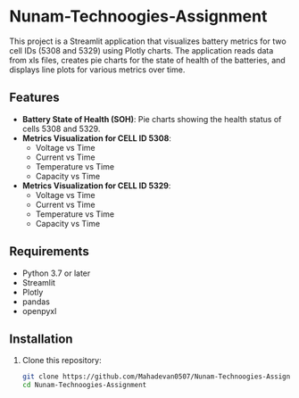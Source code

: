 # Nunam-Technoogies-Assignment

This project is a Streamlit application that visualizes battery metrics for two cell IDs (5308 and 5329) using Plotly charts. The application reads data from xls files, creates pie charts for the state of health of the batteries, and displays line plots for various metrics over time.

## Features

- **Battery State of Health (SOH)**: Pie charts showing the health status of cells 5308 and 5329.
- **Metrics Visualization for CELL ID 5308**:
  - Voltage vs Time
  - Current vs Time
  - Temperature vs Time
  - Capacity vs Time
- **Metrics Visualization for CELL ID 5329**:
  - Voltage vs Time
  - Current vs Time
  - Temperature vs Time
  - Capacity vs Time

## Requirements

- Python 3.7 or later
- Streamlit
- Plotly
- pandas
- openpyxl

## Installation

1. Clone this repository:

   ```bash
   git clone https://github.com/Mahadevan0507/Nunam-Technoogies-Assignment.git
   cd Nunam-Technoogies-Assignment
